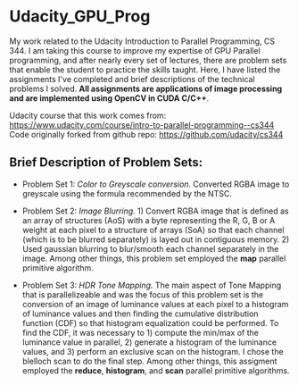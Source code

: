 # Udacity_GPU_Prog
My work related to the Udacity Introduction to Parallel Programming, CS 344. I am taking this course to improve my expertise of GPU Parallel programming, and after nearly every set of lectures, there are problem sets that enable the student to practice the skills taught. Here, I have listed the assignments I've completed and brief descriptions of the technical problems I solved. **All assignments are applications of image processing and are implemented using OpenCV in CUDA C/C++**.

Udacity course that this work comes from: https://www.udacity.com/course/intro-to-parallel-programming--cs344
Code originally forked from github repo: https://github.com/udacity/cs344

## Brief Description of Problem Sets:
* Problem Set 1: *Color to Greyscale conversion.* Converted RGBA image to greyscale using the formula recommended by the NTSC.

* Problem Set 2: *Image Blurring.* 1) Convert RGBA image that is defined as an array of structures (AoS) with a byte representing the R, G, B or A weight at each pixel to a structure of arrays (SoA) so that each channel (which is to be blurred separately) is layed out in contiguous memory. 2) Used gaussian blurring to blur/smooth each channel separately in the image. Among other things, this problem set employed the **map** parallel primitive algorithm.

* Problem Set 3: *HDR Tone Mapping.* The main aspect of Tone Mapping that is parallelizeable and was the focus of this problem set is the conversion of an image of luminance values at each pixel to a histogram of luminance values and then finding the cumulative distribution function (CDF) so that histogram equalization could be performed. To find the CDF, it was necessary to 1) compute the min/max of the luminance value in parallel, 2) generate a histogram of the luminance values, and 3) perform an exclusive scan on the histogram. I chose the blelloch scan to do the final step. Among other things, this assigment employed the **reduce**, **histogram**, and **scan** parallel primitive algorithms.
